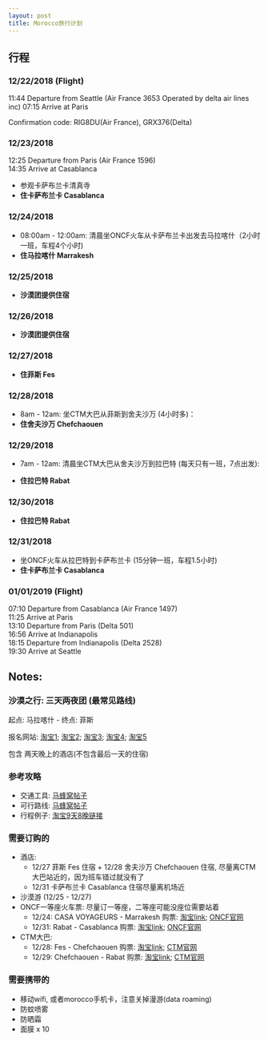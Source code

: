 ```yaml
---
layout: post
title: Morocco旅行计划
---
```


## 行程

### 12/22/2018 (Flight)
11:44 Departure from Seattle (Air France 3653 Operated by delta air lines inc) 
07:15 Arrive at Paris  

Confirmation code: RIG8DU(Air France), GRX376(Delta)

### 12/23/2018
12:25	Departure from Paris (Air France 1596)  
14:35	Arrive at Casablanca  
* 参观卡萨布兰卡清真寺
* **住卡萨布兰卡 Casablanca**

### 12/24/2018 

* 08:00am - 12:00am: 清晨坐ONCF火车从卡萨布兰卡出发去马拉喀什（2小时一班，车程4个小时)
* **住马拉喀什 Marrakesh**

### 12/25/2018 

* **沙漠团提供住宿**

### 12/26/2018 

* **沙漠团提供住宿**

### 12/27/2018 

* **住菲斯 Fes**

### 12/28/2018 

* 8am - 12am: 坐CTM大巴从菲斯到舍夫沙万 (4小时多)：
* **住舍夫沙万 Chefchaouen**

### 12/29/2018 

* 7am - 12am: 清晨坐CTM大巴从舍夫沙万到拉巴特 (每天只有一班，7点出发):

* **住拉巴特 Rabat**

### 12/30/2018 

* **住拉巴特 Rabat** 

### 12/31/2018  

* 坐ONCF火车从拉巴特到卡萨布兰卡 (15分钟一班，车程1.5小时)
* **住卡萨布兰卡 Casablanca**

### 01/01/2019 (Flight)
07:10	Departure from Casablanca (Air France 1497)  
11:25	Arrive at Paris  
13:10	Departure from Paris (Delta 501)  
16:56	Arrive at Indianapolis  
18:15	Departure from Indianapolis (Delta 2528)  
19:30	Arrive at Seattle  


## Notes: 

### 沙漠之行: 三天两夜团 (最常见路线) 
起点: 马拉喀什 - 终点: 菲斯

报名网站: [淘宝1](https://traveldetail.fliggy.com/item.htm?spm=a230r.1.14.6.321c16b7EujVfo&id=565110136728&ad_id=&am_id=&cm_id=140105335569ed55e27b&pm_id=&abbucket=12&smToken=77e2c4fd50ce4c9c9e59d5809277888a&smSign=%2BUWVDE7Uoj9qOhIpnjB0%2Bg%3D%3D); [淘宝2](https://traveldetail.fliggy.com/item.htm?spm=a230r.1.14.27.321c16b7EujVfo&id=561561838847&ns=1&abbucket=12&smToken=2e684ff5d4c945868a9f5523e00951ea&smSign=ADWgFFnnxIhk0%2BITo9Gamg%3D%3D); [淘宝3](https://traveldetail.fliggy.com/item.htm?spm=a230r.1.14.52.321c16b7EujVfo&id=563022484468&ns=1&abbucket=12&smToken=044ca80d04ec430680814799d4e94d82&smSign=SOL6hN1cfoUwkDaF3fSEfg%3D%3D); [淘宝4](https://traveldetail.taobao.com/item.htm?spm=a230r.1.14.66.321c16b7EujVfo&smSign=N6ypnUPj/j6vWxxBm6qenQ==&abbucket=12&ns=1&id=561266459809&smToken=08fec51b9d114c0b8b9112046ecb71fb&); [淘宝5](https://traveldetail.fliggy.com/item.htm?spm=a230r.1.14.86.40ba649cWTyuCx&id=557891706848&ns=1&abbucket=12&smToken=c5a3adb49b8646f593ec2d8d0c8d41d8&smSign=3UZFgJP57QoXs3aBMirjlg%3D%3D)

包含 两天晚上的酒店(不包含最后一天的住宿)

### 参考攻略

* 交通工具: [马蜂窝帖子](http://www.mafengwo.cn/gonglve/ziyouxing/15132.html)
* 可行路线: [马蜂窝帖子](http://www.mafengwo.cn/gonglve/ziyouxing/11853.html)
* 行程例子: [淘宝9天8晚链接](https://traveldetail.fliggy.com/item.htm?spm=a230r.1.14.13.5a546f6dHPJ8yk&id=558390960997&ad_id=&am_id=&cm_id=140105335569ed55e27b&pm_id=&abbucket=12&smToken=1c669be64e04410eaec05c43040b44e9&smSign=GKC4QIyZTzsIjDT9bms4Qg%3D%3D)

### 需要订购的 

* 酒店: 
   + 12/27 菲斯 Fes 住宿 + 12/28 舍夫沙万 Chefchaouen 住宿, 尽量离CTM大巴站近的，因为班车错过就没有了
   + 12/31 卡萨布兰卡 Casablanca 住宿尽量离机场近
* 沙漠游 (12/25 - 12/27)
* ONCF一等座火车票: 尽量订一等座，二等座可能没座位需要站着
   + 12/24: CASA VOYAGEURS - Marrakesh 
   购票: [淘宝link](https://traveldetail.fliggy.com/item.htm?spm=a230r.1.14.20.312f2620WXZWnY&id=565499769738&ns=1&abbucket=12&smToken=b3c75e217fe245cb9753c4b982316493&smSign=PsaMhlJjAkEZPTpGRwbFWg%3D%3D); [ONCF官网](https://www.oncf-voyages.ma/)
   + 12/31: Rabat - Casablanca
   购票: [淘宝link](https://traveldetail.fliggy.com/item.htm?spm=a230r.1.14.115.3b2e9675JgtIkv&id=566378735008&ns=1&abbucket=12&smToken=7ca61112970b428dab9555b4465e759f&smSign=TDCvZedoRYgDcIJo7Agt7Q%3D%3D); [ONCF官网](https://www.oncf-voyages.ma/)
* CTM大巴: 
   + 12/28: Fes - Chefchaouen
   购票: [淘宝link](https://traveldetail.fliggy.com/item.htm?spm=a230r.1.14.15.7ade275dbJaYfc&id=566056852188&ns=1&abbucket=12&smToken=2ced5bae210a448f87ed88c6dc4bb3c1&smSign=t5Y0dMkWLpR3H5Tgs0PBVw%3D%3D); [CTM官网](http://www.ctm.ma/)
   + 12/29: Chefchaouen - Rabat
   购票: [淘宝link](https://traveldetail.taobao.com/item.htm?spm=a230r.1.14.58.3c8f3c45ARSWyb&abbucket=12&ns=1&id=568745053981&#detail); [CTM官网](http://www.ctm.ma/)

### 需要携带的

* 移动wifi, 或者morocco手机卡，注意关掉漫游(data roaming)
* 防蚊喷雾
* 防晒霜
* 面膜 x 10




